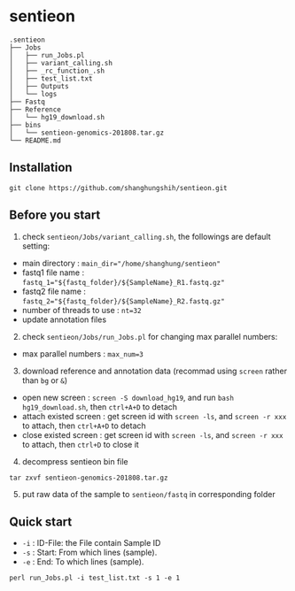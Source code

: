 # sentieon

    .sentieon
    ├── Jobs    
    │   ├── run_Jobs.pl
    │   ├── variant_calling.sh
    │   ├── _rc_function_.sh
    │   ├── test_list.txt
    │   ├── Outputs
    │   └── logs
    ├── Fastq                   
    ├── Reference
    │   └── hg19_download.sh
    ├── bins    
    │   └── sentieon-genomics-201808.tar.gz
    └── README.md

## Installation
``` shell
git clone https://github.com/shanghungshih/sentieon.git
```

## Before you start
1. check `sentieon/Jobs/variant_calling.sh`, the followings are default setting:
- main directory : `main_dir="/home/shanghung/sentieon"`
- fastq1 file name : `fastq_1="${fastq_folder}/${SampleName}_R1.fastq.gz"`
- fastq2 file name : `fastq_2="${fastq_folder}/${SampleName}_R2.fastq.gz"`
- number of threads to use : `nt=32`
- update annotation files

2. check `sentieon/Jobs/run_Jobs.pl` for changing max parallel numbers:
- max parallel numbers : `max_num=3`

3. download reference and annotation data (recommad using `screen` rather than `bg` or `&`)
- open new screen : `screen -S download_hg19`, and run `bash hg19_download.sh`, then `ctrl+A+D` to detach
- attach existed screen : get screen id with `screen -ls`, and `screen -r xxx` to attach, then `ctrl+A+D` to detach
- close existed screen : get screen id with `screen -ls`, and `screen -r xxx` to attach, then `ctrl+D` to close it

4. decompress sentieon bin file
``` shell
tar zxvf sentieon-genomics-201808.tar.gz
```

5. put raw data of the sample to `sentieon/fastq` in corresponding folder 

## Quick start
- `-i` : ID-File: the File contain Sample ID
- `-s` : Start: From which lines (sample).
- `-e` : End: To which lines (sample).
``` shell
perl run_Jobs.pl -i test_list.txt -s 1 -e 1
```

